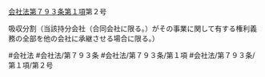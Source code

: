 [会社法第７９３条第１項](会社法＿＿＿＿第７９３条第１項)第２号

吸収分割（当該持分会社（合同会社に限る。）がその事業に関して有する権利義務の全部を他の会社に承継させる場合に限る。）


#会社法
#会社法/第７９３条
#会社法/第７９３条/第１項
#会社法/第７９３条/第１項/第２号
